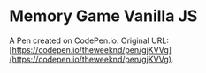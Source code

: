 # Memory Game Vanilla JS

A Pen created on CodePen.io. Original URL: [https://codepen.io/theweeknd/pen/gjKVVg](https://codepen.io/theweeknd/pen/gjKVVg).

